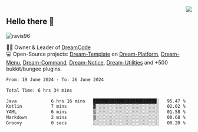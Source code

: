 <img align='right' src="https://github-readme-stats.vercel.app/api?username=Ravis96&show_icons=true">

## Hello there 👋
<p align="left"> <img src="https://komarev.com/ghpvc/?username=ravis96&label=Profile%20views&color=0e75b6&style=flat" alt="ravis96" /> </p>

👨‍💻 Owner & Leader of [DreamCode](https://github.com/DreamPoland) <br>
💻 Open-Source projects: [Dream-Template](https://github.com/DreamPoland/dream-template) on [Dream-Platform](https://github.com/DreamPoland/dream-platform), [Dream-Menu](https://github.com/DreamPoland/dream-menu), [Dream-Command](https://github.com/DreamPoland/dream-command), [Dream-Notice](https://github.com/DreamPoland/dream-notice), [Dream-Utilities](https://github.com/DreamPoland/dream-utilities) and +500 bukkit/bungee plugins.

<!--START_SECTION:waka-->

```txt
From: 19 June 2024 - To: 26 June 2024

Total Time: 6 hrs 34 mins

Java             6 hrs 16 mins   ████████████████████████░   95.47 %
Kotlin           7 mins          ▓░░░░░░░░░░░░░░░░░░░░░░░░   02.02 %
YAML             6 mins          ▒░░░░░░░░░░░░░░░░░░░░░░░░   01.58 %
Markdown         2 mins          ▒░░░░░░░░░░░░░░░░░░░░░░░░   00.68 %
Groovy           0 secs          ░░░░░░░░░░░░░░░░░░░░░░░░░   00.20 %
```

<!--END_SECTION:waka-->
